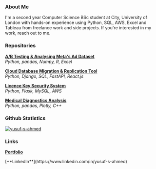 <h3 align="left">About Me</h3>

I'm a second year Computer Science BSc student at City, University of London with hands-on experience using Python, SQL, AWS, Excel and Tableau from freelance work and side projects. If you're interested in my work, reach out to me.

<h3 align="left">Repositories</h3>

[**A/B Testing & Analysing Meta's Ad Dataset**](https://github.com/yusuf-s-ahmed/Meta-Data-Analysis)  
*Python, pandas, Numpy, R, Excel*  

[**Cloud Database Migration & Replication Tool**](https://github.com/yusuf-s-ahmed/Cloud-Data-Migration-Tool)  
*Python, Django, SQL, FastAPI, React.js*  

[**Licence Key Security System**](https://github.com/yusuf-s-ahmed/Licence-Key-System)  
*Python, Flask, MySQL, AWS*  

[**Medical Diagnostics Analysis**](https://github.com/yusuf-s-ahmed/Medical-Diagnostics-Analysis)  
*Python, pandas, Plotly, C++*  


<h3 align="left">Github Statistics</h3>

<p align="left"> 
  <a href="https://github.com/ryo-ma/github-profile-trophy">
    <img src="https://github-profile-trophy.vercel.app/?username=yusuf-s-ahmed&theme=flat&column=2&title=Commits,Repositories" alt="yusuf-s-ahmed" />
  </a> 
</p>


<h3 align="left">Links</h3>


[**Portfolio**](https://www.medium.com/@yusufahmed101)
<p>
[**LinkedIn**](https://www.linkedin.com/in/yusuf-s-ahmed)  